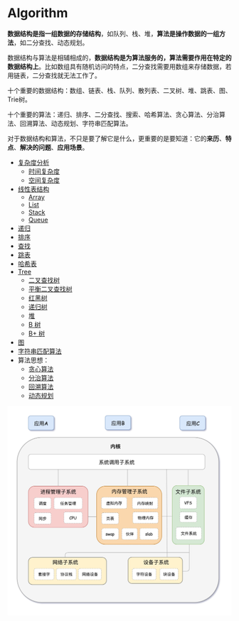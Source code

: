 # Algorithm

**数据结构是指一组数据的存储结构**，如队列、栈、堆，**算法是操作数据的一组方法**，如二分查找、动态规划。

数据结构与算法是相辅相成的，**数据结构是为算法服务的，算法需要作用在特定的数据结构上**。比如数组具有随机访问的特点，二分查找需要用数组来存储数据，若用链表，二分查找就无法工作了。

十个重要的数据结构：数组、链表、栈、队列、散列表、二叉树、堆、跳表、图、Trie树。

十个重要的算法：递归、排序、二分查找、搜索、哈希算法、贪心算法、分治算法、回溯算法、动态规划、字符串匹配算法。

对于数据结构和算法，不只是要了解它是什么，更重要的是要知道：它的**来历**、**特点**、**解决的问题**、**应用场景**。

* [复杂度分析](complexity.md)
  * [时间复杂度](complexity.md#shi-jian-fu-za-du)
  * [空间复杂度](complexity.md#kong-jian-fu-za-du)
* [线性表结构](list.md)
  * [Array](list.md#array)
  * [List](list.md#list)
  * [Stack](list.md#stack)
  * [Queue](list.md#queue)
* [递归](recursion.md)
* [排序](sort.md)
* [查找](search.md)
* [跳表](skip-list.md)
* [哈希表](hash-table.md)
* [Tree](tree.md)
  * [二叉查找树](tree.md#er-cha-cha-zhao-shu)
  * [平衡二叉查找树](tree.md#ping-heng-er-cha-cha-zhao-shu)
  * [红黑树](tree.md#hong-hei-shu)
  * [递归树](tree.md#di-gui-shu)
  * [堆](tree.md#dui)
  * [B 树](tree.md#b-shu)
  * [B+ 树](tree.md#b-shu-1)
* [图](graph.md)
* [字符串匹配算法](string-matching.md)
* 算法思想：
  * [贪心算法](greedy-algorithm.md)
  * [分治算法](divide-and-conquer.md)
  * [回溯算法](back-tracking.md)
  * [动态规划](dynamic-programming.md)



![](../../.gitbook/assets/image%20%28217%29.png)

